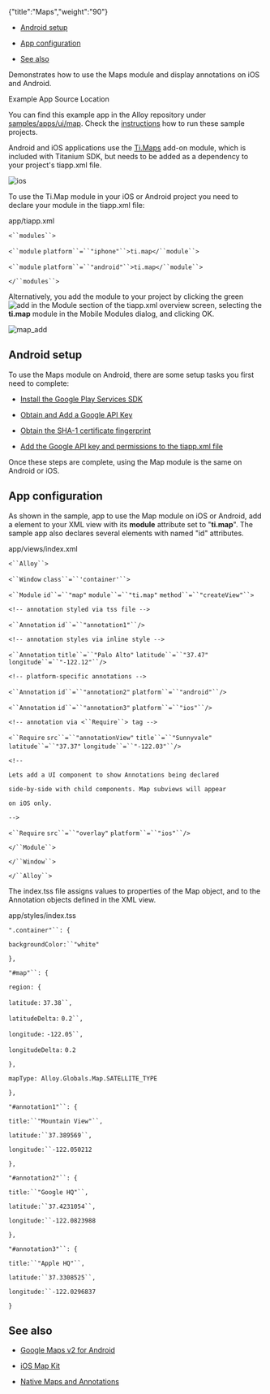 {"title":"Maps","weight":"90"}

* [Android setup](#Androidsetup)

* [App configuration](#Appconfiguration)

* [See also](#Seealso)


Demonstrates how to use the Maps module and display annotations on iOS and Android.

Example App Source Location

You can find this example app in the Alloy repository under [samples/apps/ui/map](https://github.com/appcelerator/alloy/tree/master/samples/apps/ui). Check the [instructions](/docs/appc/Alloy_Framework/Alloy_Guide/Alloy_Test_Apps/) how to run these sample projects.

Android and iOS applications use the [Ti.Maps](#!/api/Modules.Map) add-on module, which is included with Titanium SDK, but needs to be added as a dependency to your project's tiapp.xml file.

![ios](/Images/appc/download/attachments/41845752/ios.png)

To use the Ti.Map module in your iOS or Android project you need to declare your module in the tiapp.xml file:

app/tiapp.xml

`<``modules``>`

`<``module`  `platform``=``"iphone"``>ti.map</``module``>`

`<``module`  `platform``=``"android"``>ti.map</``module``>`

`</``modules``>`

Alternatively, you add the module to your project by clicking the green ![add](/Images/appc/s/en_GB/5637/e1ef10868e8fe2f234a1a0b171b01cde1d9717c4.31/_/images/icons/emoticons/add.png) in the Module section of the tiapp.xml overview screen, selecting the **ti.map** module in the Mobile Modules dialog, and clicking OK.

![map_add](/Images/appc/download/attachments/41845752/map_add.png)

## Android setup

To use the Maps module on Android, there are some setup tasks you first need to complete:

* [Install the Google Play Services SDK](/docs/appc/Titanium_SDK/Titanium_SDK_How-tos/Location_Services/Google_Maps_v2_for_Android/#InstalltheGooglePlayServicesSDK)

* [Obtain and Add a Google API Key](/docs/appc/Titanium_SDK/Titanium_SDK_How-tos/Location_Services/Google_Maps_v2_for_Android/#ObtainandAddaGoogleAPIKey)

* [Obtain the SHA-1 certificate fingerprint](/docs/appc/Titanium_SDK/Titanium_SDK_How-tos/Location_Services/Google_Maps_v2_for_Android/#ObtaintheSHA-1certificatefingerprint)

* [Add the Google API key and permissions to the tiapp.xml file](/docs/appc/Titanium_SDK/Titanium_SDK_How-tos/Location_Services/Google_Maps_v2_for_Android/#AddtheGoogleAPIkeyandpermissionstothetiapp.xmlfile)


Once these steps are complete, using the Map module is the same on Android or iOS.

## App configuration

As shown in the sample, app to use the Map module on iOS or Android, add a <Module/> element to your XML view with its **module** attribute set to "**ti.map**". The sample app also declares several <Annotation/> elements with named "id" attributes.

app/views/index.xml

`<``Alloy``>`

`<``Window`  `class``=``'container'``>`

`<``Module`  `id``=``"map"`  `module``=``"ti.map"`  `method``=``"createView"``>`

`<!-- annotation styled via tss file -->`

`<``Annotation`  `id``=``"annotation1"``/>`

`<!-- annotation styles via inline style -->`

`<``Annotation`  `title``=``"Palo Alto"`  `latitude``=``"37.47"`  `longitude``=``"-122.12"``/>`

`<!-- platform-specific annotations -->`

`<``Annotation`  `id``=``"annotation2"`  `platform``=``"android"``/>`

`<``Annotation`  `id``=``"annotation3"`  `platform``=``"ios"``/>`

`<!-- annotation via <``Require``> tag -->`

`<``Require`  `src``=``"annotationView"`  `title``=``"Sunnyvale"`  `latitude``=``"37.37"`  `longitude``=``"-122.03"``/>`

`<!--`

`Lets add a UI component to show Annotations being declared`

`side-by-side with child components. Map subviews will appear`

`on iOS only.`

`-->`

`<``Require`  `src``=``"overlay"`  `platform``=``"ios"``/>`

`</``Module``>`

`</``Window``>`

`</``Alloy``>`

The index.tss file assigns values to properties of the Map object, and to the Annotation objects defined in the XML view.

app/styles/index.tss

`".container"``: {`

`backgroundColor:``"white"`

`},`

`"#map"``: {`

`region: {`

`latitude:` `37.38``,`

`latitudeDelta:` `0.2``,`

`longitude:` `-122.05``,`

`longitudeDelta:` `0.2`

`},`

`mapType: Alloy.Globals.Map.SATELLITE_TYPE`

`},`

`"#annotation1"``: {`

`title:``"Mountain View"``,`

`latitude:``37.389569``,`

`longitude:``-122.050212`

`},`

`"#annotation2"``: {`

`title:``"Google HQ"``,`

`latitude:``37.4231054``,`

`longitude:``-122.0823988`

`},`

`"#annotation3"``: {`

`title:``"Apple HQ"``,`

`latitude:``37.3308525``,`

`longitude:``-122.0296837`

`}`

## See also

* [Google Maps v2 for Android](/docs/appc/Titanium_SDK/Titanium_SDK_How-tos/Location_Services/Google_Maps_v2_for_Android/)

* [iOS Map Kit](/docs/appc/Titanium_SDK/Titanium_SDK_How-tos/Location_Services/iOS_Map_Kit/)

* [Native Maps and Annotations](/docs/appc/Titanium_SDK/Titanium_SDK_How-tos/Location_Services/Native_Maps_and_Annotations/)
